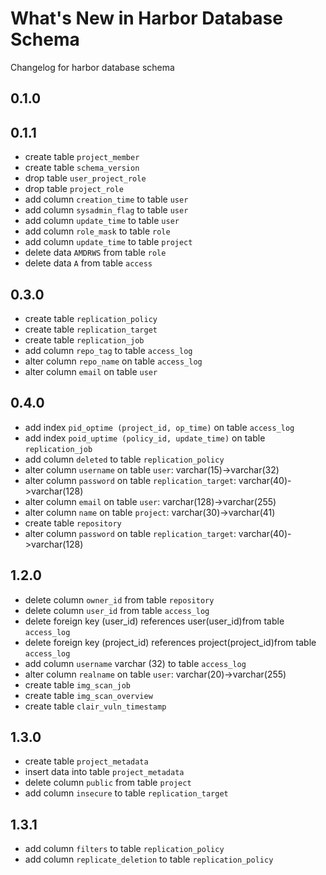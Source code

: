 # What's New in Harbor Database Schema
Changelog for harbor database schema

## 0.1.0

## 0.1.1

  - create table `project_member`
  - create table `schema_version`
  - drop table `user_project_role`
  - drop table `project_role`
  - add column `creation_time` to table `user`
  - add column `sysadmin_flag` to table `user`
  - add column `update_time` to table `user`
  - add column `role_mask` to table `role`
  - add column `update_time` to table `project`
  - delete data `AMDRWS` from table `role`
  - delete data `A` from table `access`
  
## 0.3.0

  - create table `replication_policy`
  - create table `replication_target`
  - create table `replication_job`
  - add column `repo_tag` to table `access_log`
  - alter column `repo_name` on table `access_log`
  - alter column `email` on table `user` 

## 0.4.0

  - add index `pid_optime (project_id, op_time)` on table `access_log`
  - add index `poid_uptime (policy_id, update_time)` on table `replication_job`
  - add column `deleted` to table `replication_policy`
  - alter column `username` on table `user`: varchar(15)->varchar(32)
  - alter column `password` on table `replication_target`: varchar(40)->varchar(128)
  - alter column `email` on table `user`: varchar(128)->varchar(255)
  - alter column `name` on table `project`: varchar(30)->varchar(41)
  - create table `repository`
  - alter column `password` on table `replication_target`: varchar(40)->varchar(128)

## 1.2.0

  - delete column `owner_id` from table `repository`
  - delete column `user_id` from table `access_log`
  - delete foreign key (user_id) references user(user_id)from table `access_log`
  - delete foreign key (project_id) references project(project_id)from table `access_log`
  - add column `username` varchar (32) to table `access_log`
  - alter column `realname` on table `user`: varchar(20)->varchar(255)
  - create table `img_scan_job`
  - create table `img_scan_overview`
  - create table `clair_vuln_timestamp`

## 1.3.0

  - create table `project_metadata`
  - insert data into table `project_metadata`
  - delete column `public` from table `project`
  - add column `insecure` to table `replication_target`

## 1.3.1

  - add column `filters` to table `replication_policy`
  - add column `replicate_deletion` to table `replication_policy`
